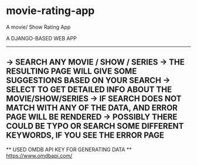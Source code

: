 # movie-rating-app
A movie/ Show Rating App 

A DJANGO-BASED WEB APP  

---------------------------------------------------------------------------------
-> SEARCH ANY MOVIE / SHOW / SERIES 
-> THE RESULTING PAGE WILL GIVE SOME SUGGESTIONS BASED ON YOUR SEARCH
-> SELECT TO GET DETAILED INFO ABOUT THE MOVIE/SHOW/SERIES
-> IF SEARCH DOES NOT MATCH WITH ANY OF THE DATA, AND ERROR PAGE WILL BE RENDERED
-> POSSIBLY THERE COULD BE TYPO OR SEARCH SOME DIFFERENT KEYWORDS, IF YOU SEE THE 
   ERROR PAGE
---------------------------------------------------------------------------------

** USED OMDB API KEY FOR GENERATING DATA **
 https://www.omdbapi.com/


